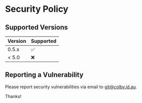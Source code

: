 # Security Policy

## Supported Versions

| Version | Supported          |
| ------- | ------------------ |
| 0.5.x   | :white_check_mark: |
| < 5.0   | :x:                |

## Reporting a Vulnerability

Please report security vulnerabilities via email to [git@colby.id.au](mailto:git@colby.id.au).

Thanks!
